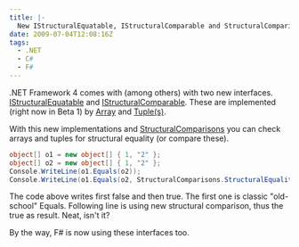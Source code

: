 ```yaml
---
title: |-
  New IStructuralEquatable, IStructuralComparable and StructuralComparisons
date: 2009-07-04T12:08:16Z
tags:
  - .NET
  - C#
  - F#
---
```

.NET Framework 4 comes with (among others) with two new interfaces. [IStructuralEquatable][1] and [IStructuralComparable][2]. These are implemented (right now in Beta 1) by [Array][3] and [Tuple(s)][4].

With this new implementations and [StructuralComparisons][5] you can check arrays and tuples for structural equality (or compare these).

```csharp
object[] o1 = new object[] { 1, "2" };
object[] o2 = new object[] { 1, "2" };
Console.WriteLine(o1.Equals(o2));
Console.WriteLine(o1.Equals(o2, StructuralComparisons.StructuralEqualityComparer));
```

The code above writes first false and then true. The first one is classic "old-school" Equals. Following line is using new structural comparison, thus the true as result. Neat, isn't it?

By the way, F# is now using these interfaces too.

[1]: http://msdn.microsoft.com/en-us/library/system.collections.istructuralequatable(VS.100).aspx
[2]: http://msdn.microsoft.com/en-us/library/system.collections.istructuralcomparable(VS.100).aspx
[3]: http://msdn.microsoft.com/en-us/library/system.array(VS.100).aspx
[4]: http://msdn.microsoft.com/en-us/library/system.tuple(VS.100).aspx
[5]: http://msdn.microsoft.com/en-us/library/system.collections.structuralcomparisons(VS.100).aspx